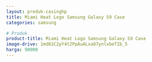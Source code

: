 ```yaml
---
layout: produk-casinghp
title: Miami Heat Logo Samsung Galaxy S9 Case
categories: samsung

# Produk
product-title: Miami Heat Logo Samsung Galaxy S9 Case
image-drive: 1md01C2pY4t2PpAuALxaO7ynlxbeTIb_5
harga: 90000
---
```

